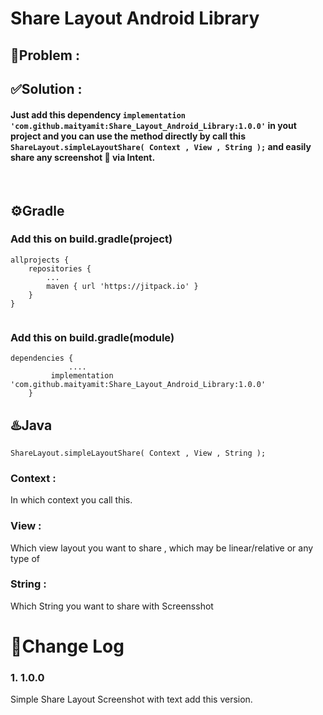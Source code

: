 # Share Layout Android Library


## 🤔Problem : 

## ✅Solution : 

#### Just add this dependency ``` implementation 'com.github.maityamit:Share_Layout_Android_Library:1.0.0' ``` in yout project and you can use the method directly by call this ``` ShareLayout.simpleLayoutShare( Context , View , String ); ``` and easily share any screenshot 📱 via Intent. 

<br>

## ⚙️Gradle 

### Add this on build.gradle(project)
```
allprojects {
	repositories {
		...
		maven { url 'https://jitpack.io' }
	}
}
  
```
  
### Add this on build.gradle(module)
```
dependencies {
             ....
	     implementation 'com.github.maityamit:Share_Layout_Android_Library:1.0.0'
	}
```

## ♨️Java
``` 
ShareLayout.simpleLayoutShare( Context , View , String );
```

### Context : 
In which context you call this.
### View : 
Which view layout you want to share , which may be linear/relative or any type of

### String : 
Which String you want to share with Screensshot


# 📝Change Log

### 1. 1.0.0
Simple Share Layout Screenshot with text add this version. 
